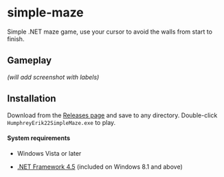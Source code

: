 # simple-maze
Simple .NET maze game, use your cursor to avoid the walls from start to finish.

## Gameplay 

*(will add screenshot with labels)*

## Installation

Download from the [Releases page](https://github.com/ErikHumphrey/simple-maze/releases) and save to any directory. Double-click `HumphreyErik22SimpleMaze.exe` to play.

#### System requirements

* Windows Vista or later

* [.NET Framework 4.5](https://www.microsoft.com/en-ca/download/details.aspx?id=30653) (included on Windows 8.1 and above)
